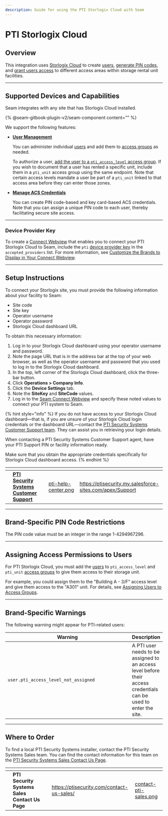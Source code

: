 ```yaml
---
description: Guide for using the PTI Storlogix Cloud with Seam
---
```


# PTI Storlogix Cloud

## Overview

This integration uses [Storlogix Cloud](https://ptisecurity.com/products/storlogixcloudplatform/) to create [users](../products/access-systems/#what-is-a-user), [generate PIN codes](../capability-guides/access-systems/managing-credentials.md#create-a-pin-code-based-credential), and [grant users access](../products/access-systems/#what-is-an-access-group) to different access areas within storage rental unit facilities.

***

## Supported Devices and Capabilities

Seam integrates with any site that has Storlogix Cloud installed.

{% @seam-gitbook-plugin-v2/seam-component content="<seam-supported-device-table
  endpoint="https://connect.getseam.com"
  client-session-token="seam_cst126DAjfor_2kxn8QAAEUkj3Zu4Nr1Aoauy"
  manufacturers='["PTI"]'
/>" %}

We support the following features:

*   [**User Management**](../products/access-systems/user-management.md)

    You can administer individual [users](../products/access-systems/#what-is-a-user) and add them to [access groups](../products/access-systems/#what-is-an-access-group) as needed.

    To authorize a user, [add the user to a `pti_access_level` access group](../products/access-systems/assigning-users-to-access-groups.md). If you wish to document that a user has rented a specific unit, include them in a `pti_unit` access group using the same endpoint. Note that certain access levels mandate a user be part of a `pti_unit` linked to that access area before they can enter those zones.
*   [**Manage ACS Credentials**](../capability-guides/access-systems/managing-credentials.md)

    You can create PIN code-based and key card-based ACS credentials. Note that you can assign a unique PIN code to each user, thereby facilitating secure site access.

***

### Device Provider Key

To create a [Connect Webview](../core-concepts/connect-webviews/) that enables you to connect your PTI Storlogix Cloud to Seam, include the `pti` [device provider key](../api-clients/connect-webviews/#device-provider-keys) in the `accepted_providers` list. For more information, see [Customize the Brands to Display in Your Connect Webview](../core-concepts/connect-webviews/customizing-connect-webviews.md#customize-the-brands-to-display-in-your-connect-webviews).

***

## Setup Instructions&#x20;

To connect your Storlogix site, you must provide the following information about your facility to Seam:

* Site code
* Site key
* Operator username
* Operator password
* Storlogix Cloud dashboard URL

To obtain this necessary information:

1. Log in to your Storlogix Cloud dashboard using your operator username and password.
2. Note the page URL that is in the address bar at the top of your web browser, as well as the operator username and password that you used to log in to the Storlogix Cloud dashboard.
3. In the top, left corner of the Storlogix Cloud dashboard, click the three-bar button.
4. Click **Operations > Company Info**.
5. Click the **Device Settings** tab.
6. Note the **SiteKey** and **SiteCode** values.
7. Log in to the [Seam Connect Webview](../core-concepts/connect-webviews/) and specify these noted values to connect your PTI system to Seam.

{% hint style="info" %}
If you do not have access to your Storlogix Cloud dashboard—that is, if you are unsure of your Storlogix Cloud login credentials or the dashboard URL—contact the [PTI Security Systems Customer Support team](https://ptisecurity.my.salesforce-sites.com/apex/Support). They can assist you in retrieving your login details.

When contacting a PTI Security Systems Customer Support agent, have your PTI Support PIN or facility information ready.

Make sure that you obtain the appropriate credentials specifically for Storlogix Cloud dashboard access.
{% endhint %}

<table data-card-size="large" data-view="cards"><thead><tr><th></th><th></th><th></th><th data-hidden data-card-cover data-type="files"></th><th data-hidden data-card-target data-type="content-ref"></th></tr></thead><tbody><tr><td></td><td><a href="https://ptisecurity.my.salesforce-sites.com/apex/Support"><strong>PTI Security Systems Customer Support</strong></a></td><td></td><td><a href="../.gitbook/assets/pti-help-center.png">pti-help-center.png</a></td><td><a href="https://ptisecurity.my.salesforce-sites.com/apex/Support">https://ptisecurity.my.salesforce-sites.com/apex/Support</a></td></tr></tbody></table>

***

## Brand-Specific PIN Code Restrictions

The PIN code value must be an integer in the range 1-4294967296.

***

## Assigning Access Permissions to Users

For PTI Storlogix Cloud, you must add the [users](../products/access-systems/#what-is-a-user) to `pti_access_level` and `pti_unit` [access groups](../products/access-systems/#what-is-an-access-group) to give them access to their storage unit.

For example, you could assign them to the "Building A - 3/F" access level and give them access to the "A301" unit. For details, see [Assigning Users to Access Groups](../products/access-systems/assigning-users-to-access-groups.md).

***

## Brand-Specific Warnings

The following warning might appear for PTI-related users:

<table data-full-width="true"><thead><tr><th width="384">Warning</th><th>Description</th></tr></thead><tbody><tr><td><code>user.pti_access_level_not_assigned</code></td><td>A PTI user needs to be assigned to an access level before their access credentials can be used to enter the site.</td></tr></tbody></table>

***

## Where to Order

To find a local PTI Security Systems installer, contact the PTI Security Systems Sales team. You can find the contact information for this team on the [PTI Security Systems Sales Contact Us Page](https://ptisecurity.com/contact-us-sales/).



<table data-card-size="large" data-view="cards"><thead><tr><th></th><th></th><th></th><th data-hidden data-card-target data-type="content-ref"></th><th data-hidden data-card-cover data-type="files"></th></tr></thead><tbody><tr><td></td><td><strong>PTI Security Systems Sales Contact Us Page</strong></td><td></td><td><a href="https://ptisecurity.com/contact-us-sales/">https://ptisecurity.com/contact-us-sales/</a></td><td><a href="../.gitbook/assets/contact-pti-sales.png">contact-pti-sales.png</a></td></tr></tbody></table>
